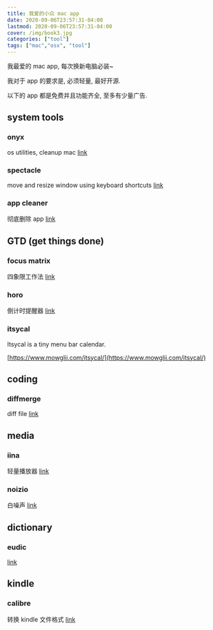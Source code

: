 ```yaml
---
title: 我爱的小众 mac app
date: 2020-09-06T23:57:31-04:00
lastmod: 2020-09-06T23:57:31-04:00
cover: /img/book3.jpg
categories: ["tool"]
tags: ["mac","osx", "tool"]
---
```


我最爱的 mac app, 每次换新电脑必装~

<!--more-->

我对于 app 的要求是, 必须轻量, 最好开源.

以下的 app 都是免费并且功能齐全, 至多有少量广告. 

## system tools

### onyx 
os utilities, cleanup mac [link](https://www.titanium-software.fr/en/onyx.html) 

### spectacle
move and resize window using keyboard shortcuts [link](https://www.spectacleapp.com/) 
	
### app cleaner
彻底删除 app [link](https://freemacsoft.net/appcleaner/) 

## GTD (get things done)

### focus matrix

四象限工作法 [link](https://apps.apple.com/us/app/focus-matrix-task-manager/id1087284172?mt=12) 

### horo 

倒计时提醒器 [link](https://matthewpalmer.net/horo-free-timer-mac/)

### itsycal

Itsycal is a tiny menu bar calendar.

[https://www.mowglii.com/itsycal/](https://www.mowglii.com/itsycal/)


## coding

### diffmerge

diff file [link](https://sourcegear.com/diffmerge/)

## media

### iina 

轻量播放器 [link](https://iina.io/)
	
### noizio 

白噪声 [link](https://noiz.io/)

## dictionary

### eudic
[link](https://apps.apple.com/us/app/eudic-%E6%AC%A7%E8%B7%AF%E8%AF%8D%E5%85%B8/id434350458?mt=12)

## kindle

### calibre

转换 kindle 文件格式 [link](https://calibre-ebook.com/download_osx)
